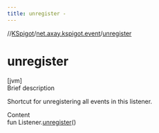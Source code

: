 ```yaml
---
title: unregister -
---
```

//[KSpigot](../index.md)/[net.axay.kspigot.event](index.md)/[unregister](unregister.md)



# unregister  
[jvm]  
Brief description  


Shortcut for unregistering all events in this listener.

  
Content  
fun Listener.[unregister](unregister.md)()  



